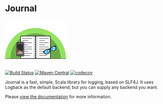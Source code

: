 # Journal

![image](docs/src/site/img/logo.png)

[![Build Status](https://travis-ci.org/Verizon/journal.svg?branch=master)](https://travis-ci.org/Verizon/journal)
[![Maven Central](https://maven-badges.herokuapp.com/maven-central/io.verizon.journal/core_2.11/badge.svg)](https://maven-badges.herokuapp.com/maven-central/io.verizon.journal/core_2.11)
[![codecov](https://codecov.io/gh/Verizon/journal/branch/master/graph/badge.svg)](https://codecov.io/gh/Verizon/journal)

Journal is a fast, simple, Scala library for logging, based on SLF4J. It uses Logback as the default backend, but you can supply any backend you want.

Please [view the documentation](http://verizon.github.io/journal/) for more information.
